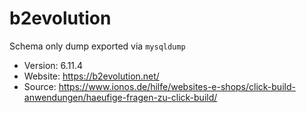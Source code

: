 # b2evolution

Schema only dump exported via `mysqldump`

- Version: 6.11.4
- Website: https://b2evolution.net/
- Source: https://www.ionos.de/hilfe/websites-e-shops/click-build-anwendungen/haeufige-fragen-zu-click-build/
